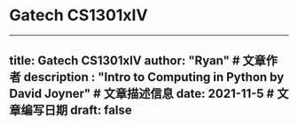 # Gatech CS1301xIV

---
title: Gatech CS1301xIV
author: "Ryan"              # 文章作者
description : "Intro to Computing in Python by David Joyner"    # 文章描述信息
date: 2021-11-5            # 文章编写日期
draft: false
---

